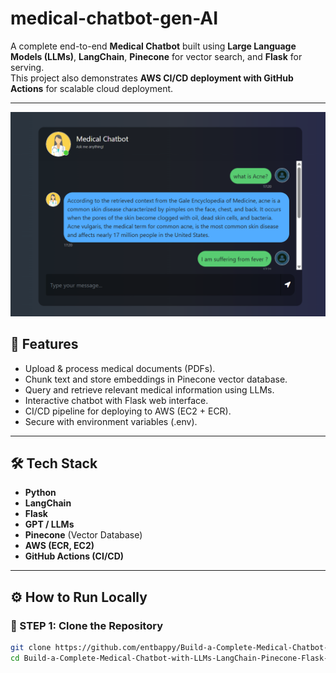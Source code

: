 # medical-chatbot-gen-AI

A complete end-to-end **Medical Chatbot** built using **Large Language Models (LLMs)**, **LangChain**, **Pinecone** for vector search, and **Flask** for serving.  
This project also demonstrates **AWS CI/CD deployment with GitHub Actions** for scalable cloud deployment.

---
![image_alt](https://github.com/Pankajpipely/medical-chatbot-gen-AI/blob/main/Screenshot%202025-10-02%20175332.png)
## 🚀 Features
- Upload & process medical documents (PDFs).
- Chunk text and store embeddings in Pinecone vector database.
- Query and retrieve relevant medical information using LLMs.
- Interactive chatbot with Flask web interface.
- CI/CD pipeline for deploying to AWS (EC2 + ECR).
- Secure with environment variables (.env).

---

## 🛠️ Tech Stack
- **Python**
- **LangChain**
- **Flask**
- **GPT / LLMs**
- **Pinecone** (Vector Database)
- **AWS (ECR, EC2)**
- **GitHub Actions (CI/CD)**

---

## ⚙️ How to Run Locally

### 🔹 STEP 1: Clone the Repository
```bash
git clone https://github.com/entbappy/Build-a-Complete-Medical-Chatbot-with-LLMs-LangChain-Pinecone-Flask-AWS.git
cd Build-a-Complete-Medical-Chatbot-with-LLMs-LangChain-Pinecone-Flask-AWS




